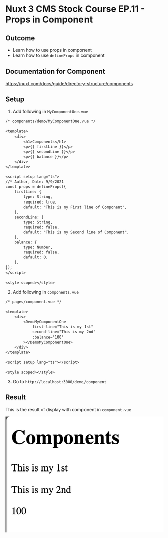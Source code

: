 # Nuxt 3 CMS Stock Course EP.11 - Props in Component

## Outcome

-   Learn how to use props in component
-   Learn how to use `defineProps` in component

## Documentation for Component

https://nuxt.com/docs/guide/directory-structure/components

## Setup

1. Add following in `MyComponentOne.vue`

```vue
/* components/demo/MyComponentOne.vue */

<template>
    <div>
        <h1>Components</h1>
        <p>{{ firstLine }}</p>
        <p>{{ secondLine }}</p>
        <p>{{ balance }}</p>
    </div>
</template>

<script setup lang="ts">
//* Author, Date: 9/9/2021
const props = defineProps({
    firstLine: {
        type: String,
        required: true,
        default: "This is my First line of Component",
    },
    secondLine: {
        type: String,
        required: false,
        default: "This is my Second line of Component",
    },
    balance: {
        type: Number,
        required: false,
        default: 0,
    },
});
</script>

<style scoped></style>
```

2. Add following in `components.vue`

```vue
/* pages/component.vue */

<template>
    <div>
        <DemoMyComponentOne
            first-line="This is my 1st"
            second-line="This is my 2nd"
            :balance="100"
        ></DemoMyComponentOne>
    </div>
</template>

<script setup lang="ts"></script>

<style scoped></style>
```

3. Go to `http://localhost:3000/demo/component`

## Result

This is the result of display with component in `component.vue`

![Result](./images/ep11/result1.png)
